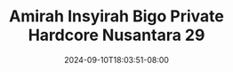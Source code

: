 --- 
title: "Amirah Insyirah Bigo Private Hardcore Nusantara 29"
description: "   video bokep Amirah Insyirah Bigo Private Hardcore Nusantara 29   durasi panjang new"
date: 2024-09-10T18:03:51-08:00
file_code: "zihryw024k2b"
draft: false
cover: "kbrialq2qlgsmi4p.jpg"
tags: ["Amirah", "Insyirah", "Bigo", "Private", "Hardcore", "Nusantara", "bokep-indo", "bokep-viral", "bokep-ig"]
length: 308
fld_id: "1483924"
foldername: "Amirah insyirah"
categories: ["Amirah insyirah"]
views: 0
---